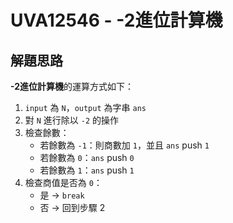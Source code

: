# UVA12546 - -2進位計算機

## 解題思路

**-2進位計算機**的運算方式如下：

1. `input` 為 `N`，`output` 為字串 `ans`  
2. 對 `N` 進行除以 `-2` 的操作  
3. 檢查餘數：
   - 若餘數為 `-1`：則商數加 `1`，並且 `ans` push `1`
   - 若餘數為 `0`：`ans` push `0`
   - 若餘數為 `1`：`ans` push `1`
4. 檢查商值是否為 `0`：
   - 是 → `break`
   - 否 → 回到步驟 2
